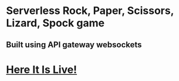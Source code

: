 # Serverless Rock, Paper, Scissors, Lizard, Spock game

## Built using API gateway websockets

# [Here It Is Live!](https://rpsls.sustare.com)
